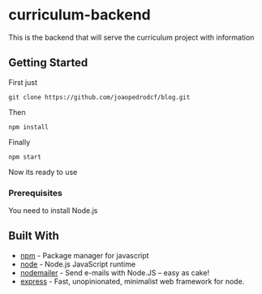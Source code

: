 # curriculum-backend

This is the backend that will serve the curriculum project with information

## Getting Started

First just

```
git clone https://github.com/joaopedrodcf/blog.git
```

Then

```
npm install
```

Finally

```
npm start
```

Now its ready to use

### Prerequisites

You need to install Node.js

## Built With

* [npm](https://github.com/npm/npm) - Package manager for javascript
* [node](https://github.com/nodejs/node) - Node.js JavaScript runtime
* [nodemailer](https://github.com/nodemailer/nodemailer) - Send e-mails with Node.JS – easy as cake!
* [express](https://github.com/expressjs/express) - Fast, unopinionated, minimalist web framework for node.

